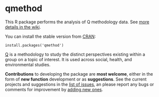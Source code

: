 qmethod
=======
This R package performs the analysis of Q methodology data. See [more details in the wiki](https://github.com/aiorazabala/qmethod/wiki).

You can install the stable version from [CRAN](http://cran.r-project.org/web/packages/qmethod/index.html):

```{r}
install.packages('qmethod')
```

[Q](http://qmethod.org/about) is a methodology to study the distinct perspectives existing within a group on a topic of interest. It is used across social, health, and environmental studies.

**Contributions** to developing the package are **most welcome**, either in the form of **new function** development or as **suggestions**. See the current projects and suggestions in the [list of issues](https://github.com/aiorazabala/qmethod/issues), an please report any bugs or comments for improvement by [adding new ones](https://github.com/aiorazabala/qmethod/issues/new).


